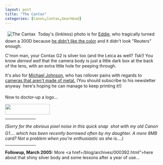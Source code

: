 ```yaml
---
layout: post
title: "The Cantax"
categories: [Canon,Contax,GearHead]
---
```

<img src="http://www.botzilla.com/bpix/cantax2.jpg" border=0 title="The Cantax" hspace=8 vspace=6 class="img-responsive pull-right">Today's (linkless) photo is for <a href="http://www.walkeast.com/" target="linkframe">Eddie,</a> who tragically turned down a 300D because <a href="http://www.walkeast.com/diary.php?did=35" target="linkframe">he didn't like the color</a> and it didn't look "Reuters" enough.

C'mon man, your Contax G2 is silver too (and the Leica as well? <i>Tsk!)</i> You know <i>darned well</i> that the camera body is just a little dark box at the back of the lens, with an extra little hole for peeping through.

It's also for <a href="http://www.37thframe.com/" target="linkframe" rel="colleague">Michael Johnson,</a> who has rollover pains with regards to <a href="http://www.luminous-landscape.com/columns/sm-04-02-01.shtml" target="linkframe">cameras that aren't made of metal.</a> (You should subscribe to his newsletter anyway &#151; here's hoping he can manage to keep printing it!)

Now to doctor-up a logo...

<img src="http://www.botzilla.com/bpix/cantax_logo.gif" width=147 height=35 border=0>

<hr width="20%">

<i>(Sorry for the obvious pixel noise in this quick snap &#151; shot with my old Canon G1.... which has been recently borrowed often by my daughter. A mere 8MB card? Not a problem when you're enthusiastic as she is....)</i>

<hr width="20%">

<b>Followup, March 2005:</b> More <a href=/blog/archives/000392.html">here</a> about that shiny silver body and some lessons after a year of use...


